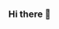 ### Hi there 👋 ###

<!---![Leo's github stats](https://github-readme-stats.vercel.app/api?username=leocvml&include_all_commits=true)


**leocvml/leocvml** is a ✨ _special_ ✨ repository because its `README.md` (this file) appears on your GitHub profile.



 


